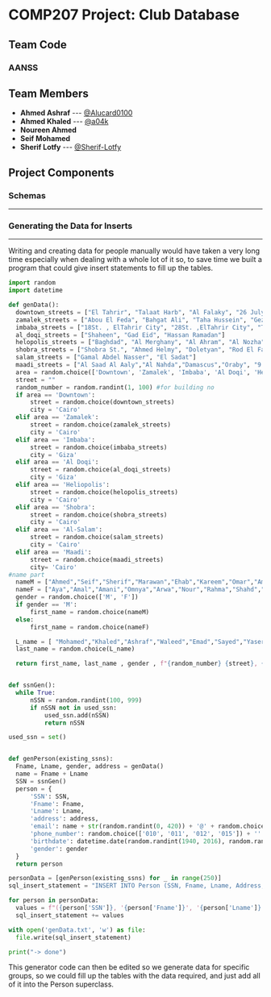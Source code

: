 # COMP207 Project: Club Database

## Team Code

### AANSS

## Team Members

- **Ahmed Ashraf** --- [@Alucard0100](https://github.com/Alucard0100)
- **Ahmed Khaled** --- [@a04k](https://github.com/a04k)
- **Noureen Ahmed**
- **Seif Mohamed**
- **Sherif Lotfy** --- [@Sherif-Lotfy](https://github.com/Sherif-Lotfy)

 ## Project Components

  ### Schemas
  ---



  ### Generating the Data for Inserts
  ---
   Writing and creating data for people manually would have taken a very long time especially when dealing with a whole lot of it so, to save time we built a program that could give insert statements to fill up the tables.

  ```python
import random
import datetime

def genData():
    downtown_streets = ["El Tahrir", "Talaat Harb", "Al Falaky", "26 July St", "Champeleon", "Sherif", "Adly"]
    zamalek_streets = ["Abou El Feda", "Bahgat Ali", "Taha Hussein", "Gezira", "Hassan Sabry", "Shagaret Al Dor", "Hassan Assem", "Ahmed Heshmat", "kamal Al Tawil", "Mohammed Mazhar"]
    imbaba_streets = ["18St. , ElTahrir City", "28St. ,ElTahrir City", "Talaat Harb", "Mamdouh Salem"]
    al_doqi_streets = ["Shaheen", "Gad Eid", "Hassan Ramadan"]
    helopolis_streets = ["Baghdad", "Al Merghany", "Al Ahram", "Al Nozha", "Al Hegaz", "Salah El Din"]
    shobra_streets = ["Shobra St.", "Ahmed Helmy", "Doletyan", "Rod El Farag", "Al Teraa Al Boulakeya", "Kholousi", "Al Khamrawaya", "15 May"]
    salam_streets = ["Gamal Abdel Nasser", "El Sadat"]
    maadi_streets = ["Al Saad Al Aaly","Al Nahda","Damascus","Oraby", "9 St.","Al Kanal","151 St.", "Al Nadi"]
    area = random.choice(['Downtown', 'Zamalek', 'Imbaba', 'Al Doqi', 'Heliopolis', 'Shobra', 'Al-Salam', 'Maadi'])
    street = ""
    random_number = random.randint(1, 100) #for building no 
    if area == 'Downtown':
        street = random.choice(downtown_streets)
        city = 'Cairo'
    elif area == 'Zamalek':
        street = random.choice(zamalek_streets)
        city = 'Cairo'
    elif area == 'Imbaba':
        street = random.choice(imbaba_streets)
        city = 'Giza'
    elif area == 'Al Doqi':
        street = random.choice(al_doqi_streets)
        city = 'Giza'
    elif area == 'Heliopolis':
        street = random.choice(helopolis_streets)
        city = 'Cairo'
    elif area == 'Shobra':
        street = random.choice(shobra_streets)
        city = 'Cairo'
    elif area == 'Al-Salam':
        street = random.choice(salam_streets)
        city = 'Cairo'
    elif area == 'Maadi':
        street = random.choice(maadi_streets)
        city= 'Cairo'
  #name part
    nameM = ["Ahmed","Seif","Sherif","Marawan","Ehab","Kareem","Omar","Amr","Amir","Zeyad","Rashad","Abdallah","Abdelrahman","Ali","Wael","Mohamed","Mahmoud","Yousif","Mostafa","Adham","Ibrahim","Eyad","Abdalaziz","Haytham"]
    nameF = ["Aya","Amal","Amani","Omnya","Arwa","Nour","Rahma","Shahd","Noureen","Mariam","Nada","Esraa","Hager","Nourhan","Yasmin","Yara","Dina","Hana","Salma","Toaa","Eman"]  
    gender = random.choice(['M', 'F'])  
    if gender == 'M':
        first_name = random.choice(nameM)
    else:
        first_name = random.choice(nameF)
  
    L_name = [ "Mohamed","Khaled","Ashraf","Waleed","Emad","Sayed","Yaser","Magdy","Adel","Nader","Sobhi","Hani","Hassan","Farag","Salah","Ghanim","Khalil","Zakaria","Fawzi","Ezzat" ]
    last_name = random.choice(L_name)

    return first_name, last_name , gender , f"{random_number} {street}, {area}, {city}"


def ssnGen():
    while True:
        nSSN = random.randint(100, 999)
        if nSSN not in used_ssn:
            used_ssn.add(nSSN)
            return nSSN

used_ssn = set()


def genPerson(existing_ssns):
    Fname, Lname, gender, address = genData()
    name = Fname + Lname
    SSN = ssnGen()
    person = {
        'SSN': SSN,
        'Fname': Fname,
        'Lname': Lname,
        'address': address,
        'email': name + str(random.randint(0, 420)) + '@' + random.choice(['gmail.com', 'hotmail.com', 'outlook.com']),
        'phone_number': random.choice(['010', '011', '012', '015']) + ''.join([str(digit) for digit in random.sample(range(10), 8)]),
        'birthdate': datetime.date(random.randint(1940, 2016), random.randint(1, 12), random.randint(1, 28)),
        'gender': gender
    }
    return person

personData = [genPerson(existing_ssns) for _ in range(250)]
sql_insert_statement = "INSERT INTO Person (SSN, Fname, Lname, Address, PhoneNumber, Bdate, Gender, Email) VALUES\n "

for person in personData:
    values = f"({person['SSN']}, '{person['Fname']}', '{person['Lname']}', '{person['address']}', '{person['phone_number']}', '{person['birthdate']}', '{person['gender']}', '{person['email']}'),\n"
    sql_insert_statement += values

with open('genData.txt', 'w') as file:
    file.write(sql_insert_statement)

print("-> done")
```

  This generator code can then be edited so we generate data for specific groups, so we could fill up the tables with the data required, and just add all of it into the Person superclass.